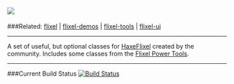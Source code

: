 ![](http://haxeflixel.com/images/flixel-addons.png)
=============
###Related: [flixel](https://github.com/HaxeFlixel/flixel) | [flixel-demos](https://github.com/HaxeFlixel/flixel-demos) | [flixel-tools](https://github.com/HaxeFlixel/flixel-tools) | [flixel-ui](https://github.com/HaxeFlixel/flixel-ui)
______________________________________________________
A set of useful, but optional classes for [HaxeFlixel](https://github.com/HaxeFlixel/flixel) created by the community. Includes some classes from the [Flixel Power Tools](https://github.com/photonstorm/Flixel-Power-Tools).
______________________________________________________
###Current Build Status [![Build Status](https://travis-ci.org/HaxeFlixel/flixel-addons.png)](https://travis-ci.org/HaxeFlixel/flixel-addons)
